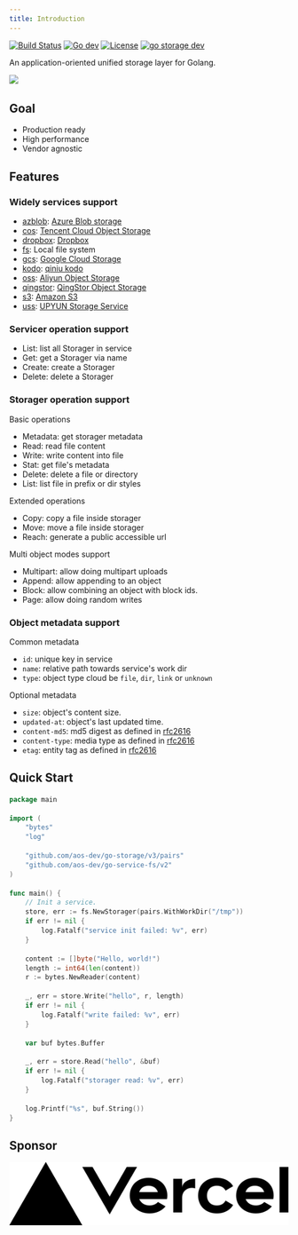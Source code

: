 ```yaml
---
title: Introduction
---
```


[![Build Status](https://github.com/aos-dev/go-storage/workflows/Unittest/badge.svg?branch=master)](https://github.com/aos-dev/go-storage/actions?query=workflow%3AUnittest)
[![Go dev](https://godoc.org/github.com/aos-dev/go-storage?status.svg)](https://godoc.org/github.com/aos-dev/go-storage)
[![License](https://img.shields.io/badge/license-apache%20v2-blue.svg)](https://github.com/Xuanwo/storage/blob/master/LICENSE)
[![go storage dev](https://img.shields.io/matrix/go-storage:aos.dev.svg?server_fqdn=chat.aos.dev&label=%23go-storage%3Aaos.dev&logo=matrix)](https://matrix.to/#/#go-storage:aos.dev)

An application-oriented unified storage layer for Golang.

![](/docs/go-storage/operations/operations.png)

## Goal

- Production ready
- High performance
- Vendor agnostic

## Features

### Widely services support

- [azblob](docs/go-storage/services/azblob/): [Azure Blob storage](https://docs.microsoft.com/en-us/azure/storage/blobs/)
- [cos](docs/go-storage/services/cos/): [Tencent Cloud Object Storage](https://cloud.tencent.com/product/cos)
- [dropbox](docs/go-storage/services/dropbox/): [Dropbox](https://www.dropbox.com)
- [fs](docs/go-storage/services/fs/): Local file system
- [gcs](docs/go-storage/services/gcs/): [Google Cloud Storage](https://cloud.google.com/storage/)
- [kodo](docs/go-storage/services/kodo/): [qiniu kodo](https://www.qiniu.com/products/kodo)
- [oss](docs/go-storage/services/oss/): [Aliyun Object Storage](https://www.aliyun.com/product/oss)
- [qingstor](docs/go-storage/services/qingstor/): [QingStor Object Storage](https://www.qingcloud.com/products/qingstor/)
- [s3](docs/go-storage/services/s3/): [Amazon S3](https://aws.amazon.com/s3/)
- [uss](docs/go-storage/services/uss/): [UPYUN Storage Service](https://www.upyun.com/products/file-storage)

### Servicer operation support

- List: list all Storager in service
- Get: get a Storager via name
- Create: create a Storager
- Delete: delete a Storager

### Storager operation support

Basic operations

- Metadata: get storager metadata
- Read: read file content
- Write: write content into file
- Stat: get file's metadata
- Delete: delete a file or directory
- List: list file in prefix or dir styles

Extended operations

- Copy: copy a file inside storager
- Move: move a file inside storager
- Reach: generate a public accessible url

Multi object modes support

- Multipart: allow doing multipart uploads
- Append: allow appending to an object
- Block: allow combining an object with block ids.
- Page: allow doing random writes

### Object metadata support

Common metadata

- `id`: unique key in service
- `name`: relative path towards service's work dir
- `type`: object type cloud be `file`, `dir`, `link` or `unknown`

Optional metadata

- `size`: object's content size.
- `updated-at`: object's last updated time.
- `content-md5`: md5 digest as defined in [rfc2616](https://tools.ietf.org/html/rfc2616#section-14.15)
- `content-type`: media type as defined in [rfc2616](https://tools.ietf.org/html/rfc2616#section-14.17)
- `etag`: entity tag as defined in [rfc2616](https://tools.ietf.org/html/rfc2616#section-14.19)

## Quick Start

```go
package main

import (
	"bytes"
	"log"

	"github.com/aos-dev/go-storage/v3/pairs"
	"github.com/aos-dev/go-service-fs/v2"
)

func main() {
	// Init a service.
	store, err := fs.NewStorager(pairs.WithWorkDir("/tmp"))
	if err != nil {
		log.Fatalf("service init failed: %v", err)
	}

	content := []byte("Hello, world!")
	length := int64(len(content))
	r := bytes.NewReader(content)

	_, err = store.Write("hello", r, length)
	if err != nil {
		log.Fatalf("write failed: %v", err)
	}

	var buf bytes.Buffer

	_, err = store.Read("hello", &buf)
	if err != nil {
		log.Fatalf("storager read: %v", err)
	}

	log.Printf("%s", buf.String())
}
```

## Sponsor

<a href="https://vercel.com?utm_source=aos-dev&utm_campaign=oss">
    <img src="/img/vercel_logo_dark.svg" />
</a>

